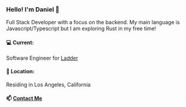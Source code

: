 ### Hello! I'm Daniel 👋
Full Stack Developer with a focus on the backend. My main language is Javascript/Typescript but I am exploring Rust in my free time!

#### 💻 Current:
Software Engineer for [Ladder](https://ladder.to/)

#### 🏡 Location:
Residing in Los Angeles, California

#### 📫 [Contact Me](https://danielsu.dev)
